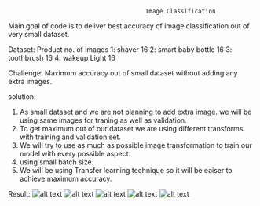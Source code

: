                                            Image Classification

Main goal of code is to deliver best accuracy of image classification out of very small dataset.

Dataset: Product                  no. of images
       1: shaver                     16
       2: smart baby bottle          16
       3: toothbrush                 16
       4: wakeup Light               16

Challenge: Maximum accuracy out of small dataset without adding any extra images.

solution:
1) As small dataset and we are not planning to add extra image. we will be using same images for traning as well as  validation.
2) To get maximum out of our dataset we are using different transforms with training and validation set.
3) We will try to use as much as possible image transformation to train our model with every possible aspect.
4) using small batch size.
5) We will be using Transfer learning technique so it will be eaiser to achieve maximum accuracy.  
  
Result:
![alt text](https://drive.google.com/open?id=12fyzH9vvdK32yxXZqJ-zGvaTVf4_DAFX)
![alt text](https://drive.google.com/open?id=14nKYVBUlHy_Wk5fuliAH2sjQwHIy6BWV)
![alt text](https://drive.google.com/open?id=1VQHiHOUryFs3o2bZs1i3K3hiyA1N63Kk)
![alt text](https://drive.google.com/open?id=1-V5lr3vmqWfqapHJnYK7YWWhYkWhQTHO)
![alt text](https://drive.google.com/open?id=1XYwAOGOOLFl1C_oCxddSnUYqd8w7HaRc)
